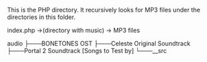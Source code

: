 This is the PHP directory.  It recursively looks for MP3 files under the directories in this folder.

index.php ->(directory with music) -> MP3 files

audio
    ├───BONETONES OST
    ├───Celeste Original Soundtrack
    ├───Portal 2 Soundtrack [Songs to Test by]
    └───__src